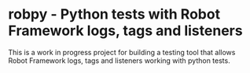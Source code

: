 # robpy - Python tests with Robot Framework logs, tags and listeners

This is a work in progress project for building a testing tool that allows Robot Framework logs, tags and listeners working with python tests.
